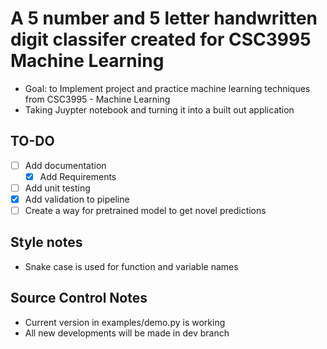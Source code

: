 # A 5 number and 5 letter handwritten digit classifer created for CSC3995 Machine Learning
- Goal: to Implement project and practice machine learning techniques from CSC3995 - Machine Learning
- Taking Juypter notebook and turning it into a built out application

## TO-DO
- [ ] Add documentation
  - [x] Add Requirements
- [ ] Add unit testing
- [x] Add validation to pipeline
- [ ] Create a way for pretrained model to get novel predictions 

## Style notes
- Snake case is used for function and variable names

## Source Control Notes
- Current version in examples/demo.py is working
- All new developments will be made in dev branch